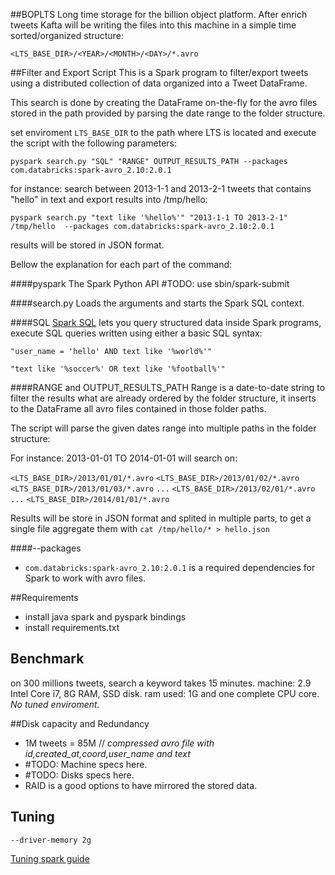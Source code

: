 ##BOPLTS
Long time storage for the billion object platform.
After enrich tweets Kafta will be writing the files into this machine in a simple time sorted/organized structure:

`<LTS_BASE_DIR>/<YEAR>/<MONTH>/<DAY>/*.avro`

##Filter and Export Script
This is a Spark program to filter/export tweets using a distributed collection of data organized into a Tweet DataFrame.

This search is done by creating the DataFrame on-the-fly for the avro files stored in the path provided by parsing the date range to the folder structure.

set enviroment `LTS_BASE_DIR` to the path where LTS is located and execute the script with the following parameters:

`pyspark search.py "SQL" "RANGE" OUTPUT_RESULTS_PATH --packages com.databricks:spark-avro_2.10:2.0.1`

for instance: search between 2013-1-1 and 2013-2-1 tweets that contains "hello" in text and export results into /tmp/hello:

`pyspark search.py "text like '%hello%'" "2013-1-1 TO 2013-2-1" /tmp/hello  --packages com.databricks:spark-avro_2.10:2.0.1`

results will be stored in JSON format.

Bellow the explanation for each part of the command:

####pyspark
The Spark Python API
\#TODO: use sbin/spark-submit

####search.py
Loads the arguments and starts the Spark SQL context.

####SQL
[Spark SQL](http://spark.apache.org/sql/) lets you query structured data inside Spark programs, execute SQL queries written using either a basic SQL syntax:

`"user_name = 'hello' AND text like '%world%'"`

`"text like '%soccer%' OR text like '%football%'"`

####RANGE and OUTPUT_RESULTS_PATH
Range is a date-to-date string to filter the results what are already ordered by the folder structure, it inserts to the DataFrame all avro files contained in those folder paths.

The script will parse the given dates range into multiple paths in the folder structure:

For instance: 2013-01-01 TO 2014-01-01 will search on:

`<LTS_BASE_DIR>/2013/01/01/*.avro`
`<LTS_BASE_DIR>/2013/01/02/*.avro`
`<LTS_BASE_DIR>/2013/01/03/*.avro`
`...`
`<LTS_BASE_DIR>/2013/02/01/*.avro`
`...`
`<LTS_BASE_DIR>/2014/01/01/*.avro`

Results will be store in JSON format and splited in multiple parts, to get a single file aggregate them with `cat /tmp/hello/* > hello.json`

####--packages
- `com.databricks:spark-avro_2.10:2.0.1` is a required dependencies for Spark to work with avro files.

##Requirements
- install java spark and pyspark bindings
- install requirements.txt

## Benchmark
on 300 millions tweets, search a keyword takes 15 minutes.
machine: 2.9 Intel Core i7, 8G RAM, SSD disk.
ram used: 1G and one complete CPU core. *No tuned enviroment.*

##Disk capacity and Redundancy

- 1M tweets = 85M // *compressed avro file with id,created_at,coord,user_name and text*
- \#TODO: Machine specs here.
- \#TODO: Disks specs here.
- RAID is a good options to have mirrored the stored data.

## Tuning
`--driver-memory 2g`

[Tuning spark guide](https://spark.apache.org/docs/1.6.1/tuning.html)

